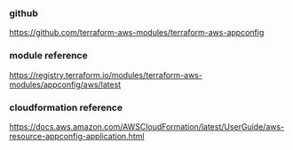 ### github
https://github.com/terraform-aws-modules/terraform-aws-appconfig

### module reference
https://registry.terraform.io/modules/terraform-aws-modules/appconfig/aws/latest

### cloudformation reference
https://docs.aws.amazon.com/AWSCloudFormation/latest/UserGuide/aws-resource-appconfig-application.html

